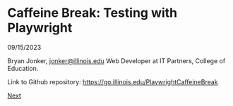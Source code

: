 # Caffeine Break: Testing with Playwright

09/15/2023

Bryan Jonker, jonker@illinois.edu
Web Developer at IT Partners, College of Education.

Link to Github repository: https://go.illinois.edu/PlaywrightCaffeineBreak

[Next](./testing.md)
